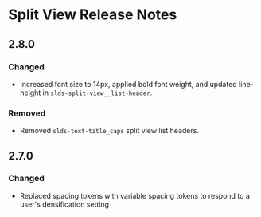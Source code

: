 <!-- Release notes authoring guidelines: http://keepachangelog.com/ -->

# Split View Release Notes

<!-- ## [Unreleased] -->

## 2.8.0

### Changed

- Increased font size to 14px, applied bold font weight, and updated line-height in `slds-split-view__list-header`.

### Removed

- Removed `slds-text-title_caps` split view list headers.

## 2.7.0

### Changed

- Replaced spacing tokens with variable spacing tokens to respond to a user's densification setting
